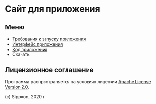 # Сайт для приложения

## Меню

- [Требования к запуску приложения](/sippoon-program/start/)
- [Интерфейс приложения](/sippoon-program/interface/)
- [Код приложения](/sippoon-program/code/)
- Скачать

## Лицензионное соглашение

Программа распространяется на условиях лицензии [Apache License Version 2.0](https://apache.org/licenses/LICENSE-2.0.txt).

(c) Sippoon, 2020 г. 
